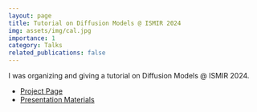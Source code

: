 ```yaml
---
layout: page
title: Tutorial on Diffusion Models @ ISMIR 2024
img: assets/img/cal.jpg
importance: 1
category: Talks
related_publications: false
---
```


I was organizing and giving a tutorial on Diffusion Models @ ISMIR 2024.

- [Project Page](https://sites.google.com/view/diffusion-tutorial-ismir24/home)
- [Presentation Materials](https://github.com/ChiehHsinJesseLai/ISMIR24DiffusionModelTutorial)
